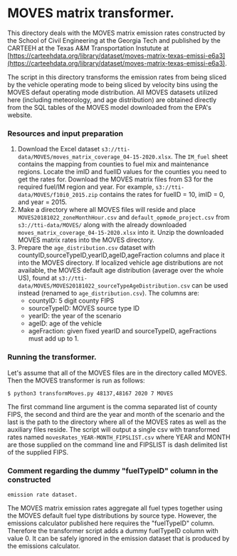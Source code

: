 # MOVES matrix transformer.

This directory deals with the MOVES matrix emission
rates constructed by the School of Civil Engineering at the Georgia
Tech and published by the CARTEEH at the Texas A\&M Transportation
Instutute at [https://carteehdata.org/library/dataset/moves-matrix-texas-emissi-e6a3](https://carteehdata.org/library/dataset/moves-matrix-texas-emissi-e6a3).

The script in this directory transforms the emission rates from being
sliced by the vehicle operating mode to being sliced by velocity bins
using the MOVES defaut operating mode distribution.  All MOVES
datasets utilized here (including meteorology, and age distribution)
are obtained directly from the SQL tables of the MOVES model
downloaded from the EPA's website.

### Resources and input preparation
1. Download the Excel dataset
   `s3://tti-data/MOVES/moves_matrix_coverage_04-15-2020.xlsx`.  The
   `IM_fuel` sheet contains the mapping from counties to fuel mix and
   maintenance regions.  Locate the imID and fuelID values for the
   counties you need to get the rates for.  Download the MOVES matrix
   files from S3 for the required fuel/IM region and year.  For
   example, `s3://tti-data/MOVES/f10i0_2015.zip` contains the rates
   for fuelID = 10, imID = 0, and year = 2015.
2. Make a directory where all MOVES files will reside and place
   `MOVES20181022_zoneMonthHour.csv` and `default_opmode_project.csv`
   from `s3://tti-data/MOVES/` along with the already downloaded
   `moves_matrix_coverage_04-15-2020.xlsx` into it.  Unzip the
   downloaded MOVES matrix rates into the MOVES directory.
3. Prepare the `age_distribution.csv` dataset with
   countyID,sourceTypeID,yearID,ageID,ageFraction columns and place it
   into the MOVES directory.  If localized vehicle age distributions
   are not available, the MOVES default age distribution (average over
   the whole US), found at
   `s3://tti-data/MOVES/MOVES20181022_sourceTypeAgeDistribution.csv`
   can be used instead (renamed to `age_distribution.csv`).  The
   columns are:
   - countyID: 5 digit county FIPS
   - sourceTypeID: MOVES source type ID
   - yearID: the year of the scenario
   - ageID: age of the vehicle
   - ageFraction: given fixed yearID and sourceTypeID, ageFractions
     must add up to 1.

### Running the transformer.
Let's assume that all of the MOVES files are in the directory called
MOVES.  Then the MOVES transformer is run as follows:

```bash
$ python3 transformMoves.py 48137,48167 2020 7 MOVES
```

The first command line argument is the comma separated list of county
FIPS, the second and third are the year and month of the scenario and
the last is the path to the directory where all of the MOVES rates as
well as the auxiliary files reside.  The script will output a single
csv with transformed rates named `movesRates_YEAR-MONTH_FIPSLIST.csv`
where YEAR and MONTH are those supplied on the command line and
FIPSLIST is dash delimited list of the supplied FIPS.

### Comment regarding the dummy "fuelTypeID" column in the constructed
    emission rate dataset.

The MOVES matrix emission rates aggregate all fuel types together
using the MOVES default fuel type distributions by source type.
However, the emissions calculator published here requires the
"fuelTypeID" column.  Therefore the transformer script adds a dummy
fuelTypeID column with value 0.  It can be safely ignored in the
emission dataset that is produced by the emissions calculator.